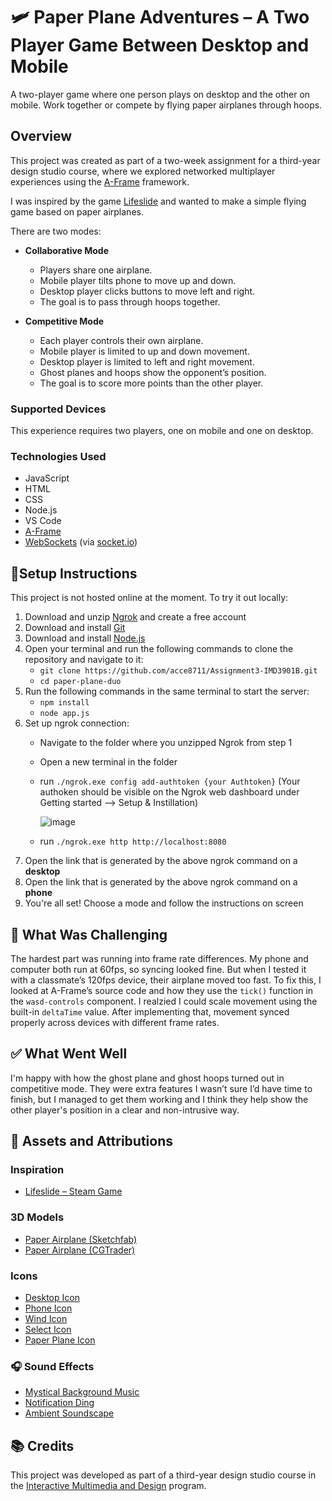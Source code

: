 # 🛩️ Paper Plane Adventures – A Two Player Game Between Desktop and Mobile

A two-player game where one person plays on desktop and the other on mobile. Work together or compete by flying paper airplanes through hoops.

## Overview

This project was created as part of a two-week assignment for a third-year design studio course, where we explored networked multiplayer experiences using the [A-Frame](https://aframe.io/) framework.

I was inspired by the game [Lifeslide](https://store.steampowered.com/app/956140/Lifeslide/) and wanted to make a simple flying game based on paper airplanes.

There are two modes:

- **Collaborative Mode**
  - Players share one airplane.
  - Mobile player tilts phone to move up and down.
  - Desktop player clicks buttons to move left and right.
  - The goal is to pass through hoops together.

- **Competitive Mode**
  - Each player controls their own airplane.
  - Mobile player is limited to up and down movement.
  - Desktop player is limited to left and right movement.
  - Ghost planes and hoops show the opponent’s position.
  - The goal is to score more points than the other player.

### Supported Devices

This experience requires two players, one on mobile and one on desktop.

### Technologies Used

- JavaScript  
- HTML  
- CSS  
- Node.js  
- VS Code  
- [A-Frame](https://aframe.io/)  
- [WebSockets](https://developer.mozilla.org/en-US/docs/Web/API/WebSockets_API) (via [socket.io](https://socket.io/))

## 🧾Setup Instructions

This project is not hosted online at the moment. To try it out locally:

1. Download and unzip [Ngrok](https://ngrok.com/downloads/windows?tab=download) and create a free account
2. Download and install [Git](https://git-scm.com/downloads)  
3. Download and install [Node.js](https://nodejs.org/en/download)  
4. Open your terminal and run the following commands to clone the repository and navigate to it:
   - `git clone https://github.com/acce8711/Assignment3-IMD3901B.git`
   - `cd paper-plane-duo`
5. Run the following commands in the same terminal to start the server:
   - `npm install`
   - `node app.js`
6. Set up ngrok connection:
   - Navigate to the folder where you unzipped Ngrok from step 1
   - Open a new terminal in the folder
   - run `./ngrok.exe config add-authtoken {your Authtoken}` (Your authoken should be visible on the Ngrok web dashboard under Getting started --> Setup & Instillation)

     ![image](https://github.com/user-attachments/assets/495bde99-8b49-44c5-8431-546d91d6d812)
   - run `./ngrok.exe http http://localhost:8080`
5. Open the link that is generated by the above ngrok command on a **desktop**
6. Open the link that is generated by the above ngrok command on a **phone**
7. You're all set! Choose a mode and follow the instructions on screen

## 🚧 What Was Challenging

The hardest part was running into frame rate differences. My phone and computer both run at 60fps, so syncing looked fine. But when I tested it with a classmate’s 120fps device, their airplane moved too fast. To fix this, I looked at A-Frame’s source code and how they use the `tick()` function in the `wasd-controls` component. I realzied I could scale movement using the built-in `deltaTime` value. After implementing that, movement synced properly across devices with different frame rates.

## ✅ What Went Well

I'm happy with how the ghost plane and ghost hoops turned out in competitive mode. They were extra features I wasn’t sure I’d have time to finish, but I managed to get them working and I think they help show the other player's position in a clear and non-intrusive way.

## 🎨 Assets and Attributions

### Inspiration

- [Lifeslide – Steam Game](https://store.steampowered.com/app/956140/Lifeslide/)

### 3D Models

- [Paper Airplane (Sketchfab)](https://sketchfab.com/3d-models/paper-airplane-29aa6a99e1d24b52a9d7d9eb2695bdb8)  
- [Paper Airplane (CGTrader)](https://www.cgtrader.com/items/644366/download-page)

### Icons

- [Desktop Icon](https://www.flaticon.com/free-icons/desktop)  
- [Phone Icon](https://www.flaticon.com/free-icons/phone)  
- [Wind Icon](https://www.flaticon.com/free-icons/wind)  
- [Select Icon](https://www.flaticon.com/free-icons/select)  
- [Paper Plane Icon](https://www.iconpacks.net/free-icon/paper-plane-2563.html#google_vignette)

### 🎧 Sound Effects

- [Mystical Background Music](https://pixabay.com/sound-effects/mystical-music-54294/)  
- [Notification Ding](https://pixabay.com/sound-effects/elevator-chimenotification-ding-recreation-287560/)  
- [Ambient Soundscape](https://pixabay.com/sound-effects/atmosphere-soundscape-302345/)

## 📚 Credits

This project was developed as part of a third-year design studio course in the [Interactive Multimedia and Design](https://bitdegree.ca/index.php?Program=IMD&Section=Home) program.

